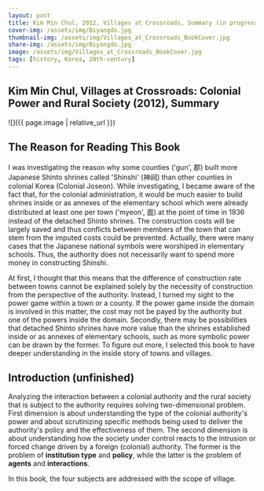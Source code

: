 ```yaml
---
layout: post
title: Kim Min Chul, 2012, Villages at Crossroads, Summary (in progress)
cover-img: /assets/img/Biyangdo.jpg
thumbnail-img: /assets/img/Villages_at_Crossroads_BookCover.jpg
share-img: /assets/img/Biyangdo.jpg
image: /assets/img/Villages_at_Crossroads_BookCover.jpg
tags: [history, Korea, 20th-century]
---
```


## Kim Min Chul, Villages at Crossroads: Colonial Power and Rural Society (2012), Summary

![]({{ page.image | relative_url }})

## The Reason for Reading This Book

I was investigating the reason why some counties ('gun', 郡) built more Japanese Shinto shrines called 'Shinshi' (神祠) than other counties in colonial Korea (Colonial Joseon). While investigating, I became aware of the fact that, for the colonial administration, it would be much easier to build shrines inside or as annexes of the elementary school which were already distributed at least one per town ('myeon', 面) at the point of time in 1936 instead of the detached Shinto shrines. The construction costs will be largely saved and thus conflicts between members of the town that can stem from the imputed costs could be prevented. Actually, there were many cases that the Japanese national symbols were worshiped in elementary schools. Thus, the authority does not necessarily want to spend more money in constructing Shinshi.

At first, I thought that this means that the difference of construction rate between towns cannot be explained solely by the necessity of construction from the perspective of the authority. Instead, I turned my sight to the power game within a town or a county. If the power game inside the domain is involved in this matter, the cost may not be payed by the authority but one of the powers inside the domain. Secondly, there may be possibilities that detached Shinto shrines have more value than the shrines established inside or as annexes of elementary schools, such as more symbolic power can be drawn by the former. To figure out more, I selected this book to have deeper understanding in the inside story of towns and villages.

## Introduction (unfinished)

Analyzing the interaction between a colonial authority and the rural society that is subject to the authority requires solving two-dimensional problem. First dimension is about understanding the type of the colonial authority's power and about scrutinizing specific methods being used to deliver the authority's policy and the effectiveness of them. The second dimension is about understanding how the society under control reacts to the intrusion or forced change driven by a foreign (colonial) authority. The former is the problem of **institution type** and **policy**, while the latter is the problem of **agents** and **interactions**.

In this book, the four subjects are addressed with the scope of village.

